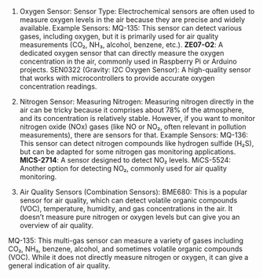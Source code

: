 1. Oxygen Sensor:
Sensor Type: Electrochemical sensors are often used to measure oxygen levels in the air because they are precise and widely available.
Example Sensors:
MQ-135: This sensor can detect various gases, including oxygen, but it is primarily used for air quality measurements (CO₂, NH₃, alcohol, benzene, etc.).
<strong>ZE07-O2</strong>: A dedicated oxygen sensor that can directly measure the oxygen concentration in the air, commonly used in Raspberry Pi or Arduino projects.
SEN0322 (Gravity: I2C Oxygen Sensor): A high-quality sensor that works with microcontrollers to provide accurate oxygen concentration readings.

2. Nitrogen Sensor:
Measuring Nitrogen: Measuring nitrogen directly in the air can be tricky because it comprises about 78% of the atmosphere, and its concentration is relatively stable. However, if you want to monitor nitrogen oxide (NOx) gases (like NO or NO₂, often relevant in pollution measurements), there are sensors for that.
Example Sensors:
MQ-136: This sensor can detect nitrogen compounds like hydrogen sulfide (H₂S), but can be adapted for some nitrogen gas monitoring applications.
<b>MICS-2714</b>: A sensor designed to detect NO₂ levels.
MiCS-5524: Another option for detecting NO₂, commonly used for air quality monitoring.

3. Air Quality Sensors (Combination Sensors):
BME680: This is a popular sensor for air quality, which can detect volatile organic compounds (VOC), temperature, humidity, and gas concentrations in the air. It doesn’t measure pure nitrogen or oxygen levels but can give you an overview of air quality.

MQ-135: This multi-gas sensor can measure a variety of gases including CO₂, NH₃, benzene, alcohol, and sometimes volatile organic compounds (VOC). While it does not directly measure nitrogen or oxygen, it can give a general indication of air quality.